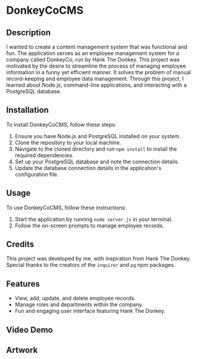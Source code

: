 # DonkeyCoCMS

## Description

I wanted to create a content management system that was functional and fun. The application serves as an employee management system for a company called DonkeyCo, run by Hank The Donkey. This project was motivated by the desire to streamline the process of managing employee information in a funny yet efficient manner. It solves the problem of manual record-keeping and employee data management. Through this project, I learned about Node.js, command-line applications, and interacting with a PostgreSQL database.

## Installation

To install DonkeyCoCMS, follow these steps:

1. Ensure you have Node.js and PostgreSQL installed on your system.
2. Clone the repository to your local machine.
3. Navigate to the cloned directory and run `npm install` to install the required dependencies.
4. Set up your PostgreSQL database and note the connection details.
5. Update the database connection details in the application's configuration file.

## Usage

To use DonkeyCoCMS, follow these instructions:

1. Start the application by running `node server.js` in your terminal.
2. Follow the on-screen prompts to manage employee records.

## Credits

This project was developed by me, with inspiration from Hank The Donkey. 
Special thanks to the creators of the `inquirer` and `pg` npm packages.


## Features

- View, add, update, and delete employee records.
- Manage roles and departments within the company.
- Fun and engaging user interface featuring Hank The Donkey.


## Video Demo

## Artwork



